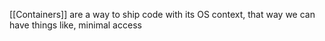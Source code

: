 [[Containers]] are a way to ship code with its OS context, that way we can have things like, minimal access


